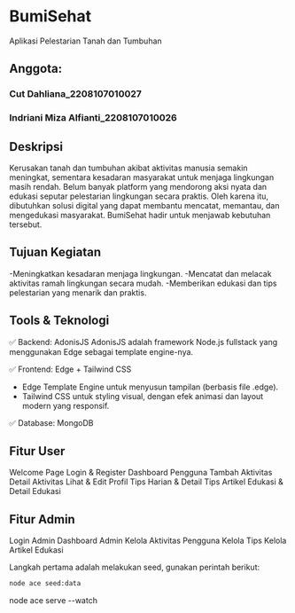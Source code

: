 # BumiSehat
Aplikasi Pelestarian Tanah dan Tumbuhan

## Anggota:
### Cut Dahliana_2208107010027
### Indriani Miza Alfianti_2208107010026

## Deskripsi
Kerusakan tanah dan tumbuhan akibat aktivitas manusia semakin meningkat, sementara kesadaran masyarakat untuk menjaga lingkungan masih rendah. Belum banyak platform yang mendorong aksi nyata dan edukasi seputar pelestarian lingkungan secara praktis. Oleh karena itu, dibutuhkan solusi digital yang dapat membantu mencatat, memantau, dan mengedukasi masyarakat. BumiSehat hadir untuk menjawab kebutuhan tersebut.

## Tujuan Kegiatan
-Meningkatkan kesadaran menjaga lingkungan.
-Mencatat dan melacak aktivitas ramah lingkungan secara mudah.
-Memberikan edukasi dan tips pelestarian yang menarik dan praktis.

## Tools & Teknologi
✅ Backend: AdonisJS
AdonisJS adalah framework Node.js fullstack yang menggunakan Edge sebagai template engine-nya.

✅ Frontend: Edge + Tailwind CSS
- Edge Template Engine untuk menyusun tampilan (berbasis file .edge).
- Tailwind CSS untuk styling visual, dengan efek animasi dan layout modern yang responsif.

✅ Database: MongoDB

## Fitur User
Welcome Page
Login & Register
Dashboard Pengguna
Tambah Aktivitas
Detail Aktivitas
Lihat & Edit Profil
Tips Harian & Detail Tips
Artikel Edukasi & Detail Edukasi

## Fitur Admin
Login Admin
Dashboard Admin
Kelola Aktivitas Pengguna
Kelola Tips
Kelola Artikel Edukasi

Langkah pertama adalah melakukan seed, gunakan perintah berikut:

```bash
node ace seed:data
```
node ace serve --watch
